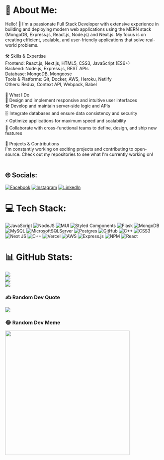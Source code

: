 # 💫 About Me:
Hello! 👋 I'm a passionate Full Stack Developer with extensive experience in building and deploying modern web applications using the MERN stack (MongoDB, Express.js, React.js, Node.js) and Next.js. My focus is on creating efficient, scalable, and user-friendly applications that solve real-world problems.<br><br>🛠️ Skills & Expertise<br>Frontend: React.js, Next.js, HTML5, CSS3, JavaScript (ES6+)<br>Backend: Node.js, Express.js, REST APIs<br>Database: MongoDB, Mongoose<br>Tools & Platforms: Git, Docker, AWS, Heroku, Netlify<br>Others: Redux, Context API, Webpack, Babel<br><br>💼 What I Do<br>🎨 Design and implement responsive and intuitive user interfaces<br>🛠️ Develop and maintain server-side logic and APIs<br>🗄️ Integrate databases and ensure data consistency and security<br>⚡ Optimize applications for maximum speed and scalability<br>🤝 Collaborate with cross-functional teams to define, design, and ship new features<br><br>🚀 Projects & Contributions<br>I'm constantly working on exciting projects and contributing to open-source. Check out my repositories to see what I'm currently working on!<br><br>


## 🌐 Socials:
[![Facebook](https://img.shields.io/badge/Facebook-%231877F2.svg?logo=Facebook&logoColor=white)](https://facebook.com/https://www.facebook.com/momin.umar.1253) [![Instagram](https://img.shields.io/badge/Instagram-%23E4405F.svg?logo=Instagram&logoColor=white)](https://instagram.com/https://www.instagram.com/mominomer7/) [![LinkedIn](https://img.shields.io/badge/LinkedIn-%230077B5.svg?logo=linkedin&logoColor=white)](https://linkedin.com/in/https://www.linkedin.com/in/momin-umer-buksh-89711922a/) 

# 💻 Tech Stack:
![JavaScript](https://img.shields.io/badge/javascript-%23323330.svg?style=flat&logo=javascript&logoColor=%23F7DF1E) ![NodeJS](https://img.shields.io/badge/node.js-6DA55F?style=flat&logo=node.js&logoColor=white) ![MUI](https://img.shields.io/badge/MUI-%230081CB.svg?style=flat&logo=mui&logoColor=white) ![Styled Components](https://img.shields.io/badge/styled--components-DB7093?style=flat&logo=styled-components&logoColor=white) ![Flask](https://img.shields.io/badge/flask-%23000.svg?style=flat&logo=flask&logoColor=white) ![MongoDB](https://img.shields.io/badge/MongoDB-%234ea94b.svg?style=flat&logo=mongodb&logoColor=white) ![MySQL](https://img.shields.io/badge/mysql-4479A1.svg?style=flat&logo=mysql&logoColor=white) ![MicrosoftSQLServer](https://img.shields.io/badge/Microsoft%20SQL%20Server-CC2927?style=flat&logo=microsoft%20sql%20server&logoColor=white) ![Postgres](https://img.shields.io/badge/postgres-%23316192.svg?style=flat&logo=postgresql&logoColor=white) ![GitHub](https://img.shields.io/badge/github-%23121011.svg?style=flat&logo=github&logoColor=white) ![C++](https://img.shields.io/badge/c++-%2300599C.svg?style=flat&logo=c%2B%2B&logoColor=white) ![CSS3](https://img.shields.io/badge/css3-%231572B6.svg?style=flat&logo=css3&logoColor=white) ![Next JS](https://img.shields.io/badge/Next-black?style=flat&logo=next.js&logoColor=white) ![C++](https://img.shields.io/badge/c++-%2300599C.svg?style=flat&logo=c%2B%2B&logoColor=white) ![Vercel](https://img.shields.io/badge/vercel-%23000000.svg?style=flat&logo=vercel&logoColor=white) ![AWS](https://img.shields.io/badge/AWS-%23FF9900.svg?style=flat&logo=amazon-aws&logoColor=white) ![Express.js](https://img.shields.io/badge/express.js-%23404d59.svg?style=flat&logo=express&logoColor=%2361DAFB) ![NPM](https://img.shields.io/badge/NPM-%23CB3837.svg?style=flat&logo=npm&logoColor=white) ![React](https://img.shields.io/badge/react-%2320232a.svg?style=flat&logo=react&logoColor=%2361DAFB)
# 📊 GitHub Stats:
![](https://github-readme-stats.vercel.app/api?username=Mominumer&theme=blue-green&hide_border=false&include_all_commits=true&count_private=true)<br/>
![](https://github-readme-streak-stats.herokuapp.com/?user=Mominumer&theme=blue-green&hide_border=false)<br/>
![](https://github-readme-stats.vercel.app/api/top-langs/?username=Mominumer&theme=blue-green&hide_border=false&include_all_commits=true&count_private=true&layout=compact)

### ✍️ Random Dev Quote
![](https://quotes-github-readme.vercel.app/api?type=horizontal&theme=radical)

### 😂 Random Dev Meme
<img src='https://memer-new.vercel.app/' style="height: 400px;"/>

<!-- Proudly created with GPRM ( https://gprm.itsvg.in ) -->
